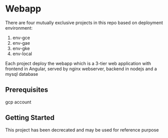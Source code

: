 # Webapp
There are four mutually exclusive projects in this repo based on deployment environment:
1. env-gce
2. env-gae
3. env-gke
4. env-local

Each project deploy the webapp which is a 3-tier web application with frontend in Angular, served by nginx webserver, backend in nodejs and a mysql database

## Prerequisites
gcp account

## Getting Started
This project has been decrecated and may be used for reference purpose
